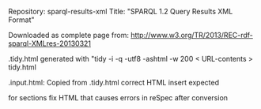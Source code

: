 Repository: sparql-results-xml
Title:      "SPARQL 1.2 Query Results XML Format"

Downloaded as complete page from: <http://www.w3.org/TR/2013/REC-rdf-sparql-XMLres-20130321>

.tidy.html generated with "tidy -i -q -utf8 -ashtml -w 200 < URL-contents > tidy.html

.input.html: 
  Copied from .tidy.html
    correct HTML
    insert expected <div> for sections
    fix HTML that causes errors in reSpec after conversion
